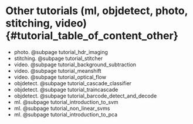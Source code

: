 Other tutorials (ml, objdetect, photo, stitching, video) {#tutorial_table_of_content_other}
========================================================

-   photo. @subpage tutorial_hdr_imaging
-   stitching. @subpage tutorial_stitcher
-   video. @subpage tutorial_background_subtraction
-   video. @subpage tutorial_meanshift
-   video. @subpage tutorial_optical_flow
-   objdetect. @subpage tutorial_cascade_classifier
-   objdetect. @subpage tutorial_traincascade
-   objdetect. @subpage tutorial_barcode_detect_and_decode
-   ml. @subpage tutorial_introduction_to_svm
-   ml. @subpage tutorial_non_linear_svms
-   ml. @subpage tutorial_introduction_to_pca
